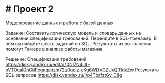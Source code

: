# # Проект 2
Моделирование данных и работа с базой данных

Задание:
Cоставить логическую модель и словарь данных на основании спецификации требований.
Перейдите в SQL-тренажёр. В нём вы найдёте шесть заданий по SQL. Результаты их выполнения помогут Тамаре в анализе работы магазина.

Решение:
Спецификации требований https://disk.yandex.ru/edit/d/0NI7N4iJL-pVTOqalDhGiiPegnqahzm72s0qoIz-cKg6WDVGZUxQR1dxZw
Результаты SQL-запросов https://disk.yandex.ru/i/p4TbrfztGy_D8g

